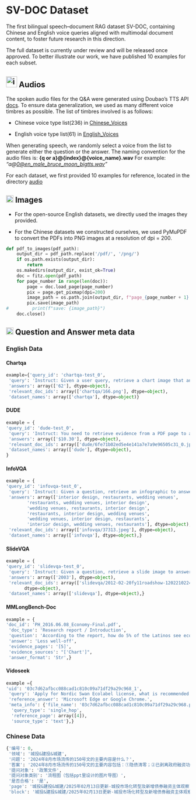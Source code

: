 #  SV-DOC Dataset
The first bilingual speech–document RAG dataset SV-DOC, containing Chinese and English voice queries aligned with multimodal document content, to foster future research in this direction.


The full dataset is currently under review and will be released once approved. To better illustrate our work, we have published 10 examples for each subset. 
## <img width="30" height="30" alt="icon_voice" src="https://github.com/user-attachments/assets/63dfbd03-555e-4ee7-bd38-146e13be9dcb" />  Audios

The spoken audio files for the Q&A were generated using Doubao’s TTS API [docs](https://www.volcengine.com/docs/6561/1257544). To ensure data generalization, we used as many different voice timbres as possible. The list of timbres involved is as follows:
- Chinese voice type list(236) in [Chinese_Voices](CHN_voices) 

- English voice type list(61) in [English_Voices](ENG_voices)


When generating speech, we randomly select a voice from the list to generate either the question or the answer. The naming convention for the audio files is:
**{q or a}@{index}@{voice\_name}.wav**
For example: *“a@[0@en\_male\_bruce\_moon\_bigtts.wav](mailto:0@en_male_bruce_moon_bigtts.wav)”*

For each dataset, we first provided 10 examples for reference, located in the directory [audio](./audio)


## <img width="20" height="20" alt="image" src="https://github.com/user-attachments/assets/e90f6dbd-b48b-4993-9ff5-3794fe7a71f1" /> Images

- For the open-source English datasets, we directly used the images they provided.
  
- For the Chinese datasets we constructed ourselves, we used PyMuPDF to convert the PDFs into PNG images at a resolution of dpi = 200.

```python
def pdf_to_images(pdf_path):
    output_dir = pdf_path.replace('/pdf/', '/png/')
    if os.path.exists(output_dir):
        return
    os.makedirs(output_dir, exist_ok=True)
    doc = fitz.open(pdf_path)
    for page_number in range(len(doc)):
        page = doc.load_page(page_number)
        pix = page.get_pixmap(dpi=200)
        image_path = os.path.join(output_dir, f"page_{page_number + 1}.png")
        pix.save(image_path)
#         print(f"save: {image_path}")
    doc.close()
```

##  <img width="20" height="20" alt="qa" src="https://github.com/user-attachments/assets/997b64c4-6b82-45c6-bcff-47a7e943a817" /> Question and Answer meta data

### English Data

#### Chartqa
```python
example={'query_id': 'chartqa-test_0',
 'query': 'Instruct: Given a user query, retrieve a chart image that answers the query.\nQuery: What percent who think of President Donald Trump as Dangerous?',
 'answers': array(['62'], dtype=object),
 'relevant_doc_ids': array(['chartqa/166.png'], dtype=object),
 'dataset_names': array(['chartqa'], dtype=object)}
```

#### DUDE
```python
example = {
'query_id': 'dude-test_0',
 'query': 'Instruct: You need to retrieve evidence from a PDF page to address the question.\nQuery: What is the minimum wage Agricultural Employees on January 1, 2020?',
 'answers': array(['$10.30'], dtype=object),
 'relevant_doc_ids': array(['dude/6fe71b02ed5e4e141a7e7a9e96505c31_0.jpg'], dtype=object),
 'dataset_names': array(['dude'], dtype=object),
}
```

#### InfoVQA
```python
example = {
'query_id': 'infovqa-test_0',
 'query': 'Instruct: Given a question, retrieve an infographic to answer the question.\nQuery: Which three business types is Pinterest good for?',
 'answers': array(['interior design, restaurants, wedding venues',
        'restaurants, wedding venues, interior design',
        'wedding venues, restaurants, interior design',
        'restaurants, interior design, wedding venues',
        'wedding venues, interior design, restaurants',
        'interior design, wedding venues, restaurants'], dtype=object),
 'relevant_doc_ids': array(['infovqa/37313.jpeg'], dtype=object),
 'dataset_names': array(['infovqa'], dtype=object),}
```

#### SlideVQA
```python
example = {
'query_id': 'slidevqa-test_0',
 'query': 'Instruct: Given a question, retrieve a slide image to answer the question.\nQuery: In which year did Nestlé achieve higher Organic Growth, 2003 or 2004?',
 'answers': array(['2003'], dtype=object),
 'relevant_doc_ids': array(['slidevqa/2012-02-20fy11roadshow-120221022442-phpapp02_95/slide_7_1024.jpg'],
       dtype=object),
 'dataset_names': array(['slidevqa'], dtype=object),}
```

#### MMLongBench-Doc
```python
example = {
'doc_id': 'PH_2016.06.08_Economy-Final.pdf',
 'doc_type': 'Research report / Introduction',
 'question': 'According to the report, how do 5% of the Latinos see economic upward mobility for their children?',
 'answer': 'Less well-off',
 'evidence_pages': '[5]',
 'evidence_sources': "['Chart']",
 'answer_format': 'Str',}
```
#### Vidoseek
```python
example ={
'uid': '03c7d62afbcc088cad1c810c09a71df29a29c968_1',
 'query': 'Apply for Nordic Swan Ecolabel license, what is recommended as a web browser according to the Nordic Ecolabelling Portal instructions?',
 'reference_answer': 'Microsoft Edge or Google Chrome.',
 'meta_info': {'file_name': '03c7d62afbcc088cad1c810c09a71df29a29c968.pdf',
  'query_type': 'single_hop',
  'reference_page': array([4]),
  'source_type': 'text'},}
```

### Chinese Data

```python
{'编号': 0,
 '领域': '城投&建投&城建',
 '问题': '2024年8月市场流传的150号文的主要内容是什么？',
 '答案': '2024年8月市场流传的150号文的主要内容包括：①隐债清零；②已剥离政府融资功能、完成市场化转型；③征得2/3债权人同意。',
 '提问对象': '政策文件',
 '提问对象类别': '流程图（包括ppt里设计的图片导图）',
 '是否合格': '是',
 'page': '城投&建投&城建/2025年02月13日更新-城投市场化转型及新增债券融资主体观察.pdf/page_1.png',
 'block': '城投&建投&城建/2025年02月13日更新-城投市场化转型及新增债券融资主体观察.pdf/page_1_Block_11_Class_3.png'},
```

